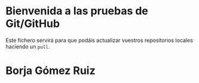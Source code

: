 # Bienvenida a las pruebas de Git/GitHub

Este fichero servirá para que podáis actualizar vuestros repositorios locales haciendo un `pull`.

# Borja Gómez Ruiz
